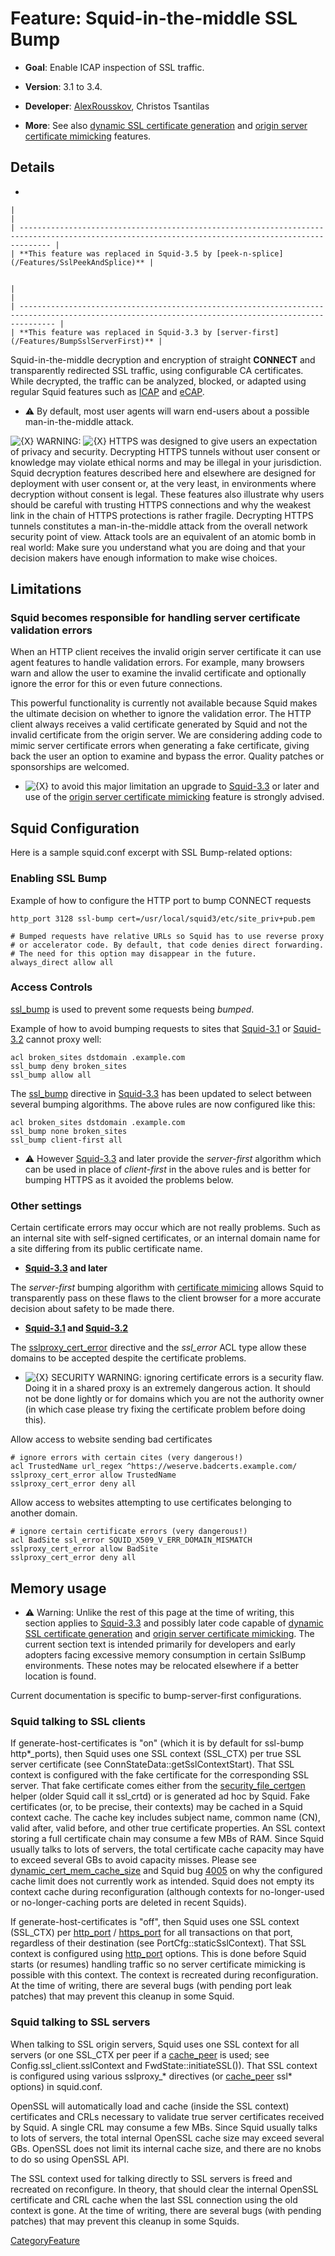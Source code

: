 # Feature: Squid-in-the-middle SSL Bump

  - **Goal**: Enable ICAP inspection of SSL traffic.

  - **Version**: 3.1 to 3.4.

  - **Developer**:
    [AlexRousskov](/AlexRousskov),
    Christos Tsantilas

  - **More**: See also [dynamic SSL certificate
    generation](/Features/DynamicSslCert)
    and [origin server certificate
    mimicking](/Features/MimicSslServerCert)
    features.

## Details

  - 
    
    |                                                                                                                                                     |
    | --------------------------------------------------------------------------------------------------------------------------------------------------- |
    | **This feature was replaced in Squid-3.5 by [peek-n-splice](/Features/SslPeekAndSplice)** |
    

    |                                                                                                                                                      |
    | ---------------------------------------------------------------------------------------------------------------------------------------------------- |
    | **This feature was replaced in Squid-3.3 by [server-first](/Features/BumpSslServerFirst)** |
    

Squid-in-the-middle decryption and encryption of straight **CONNECT**
and transparently redirected SSL traffic, using configurable CA
certificates. While decrypted, the traffic can be analyzed, blocked, or
adapted using regular Squid features such as
[ICAP](/Features/ICAP)
and
[eCAP](/Features/eCAP).

  - ⚠️
    By default, most user agents will warn end-users about a possible
    man-in-the-middle attack.

![{X}](https://wiki.squid-cache.org/wiki/squidtheme/img/icon-error.png)
WARNING:
![{X}](https://wiki.squid-cache.org/wiki/squidtheme/img/icon-error.png)
HTTPS was designed to give users an expectation of privacy and security.
Decrypting HTTPS tunnels without user consent or knowledge may violate
ethical norms and may be illegal in your jurisdiction. Squid decryption
features described here and elsewhere are designed for deployment with
user consent or, at the very least, in environments where decryption
without consent is legal. These features also illustrate why users
should be careful with trusting HTTPS connections and why the weakest
link in the chain of HTTPS protections is rather fragile. Decrypting
HTTPS tunnels constitutes a man-in-the-middle attack from the overall
network security point of view. Attack tools are an equivalent of an
atomic bomb in real world: Make sure you understand what you are doing
and that your decision makers have enough information to make wise
choices.

## Limitations

### Squid becomes responsible for handling server certificate validation errors

When an HTTP client receives the invalid origin server certificate it
can use agent features to handle validation errors. For example, many
browsers warn and allow the user to examine the invalid certificate and
optionally ignore the error for this or even future connections.

This powerful functionality is currently not available because Squid
makes the ultimate decision on whether to ignore the validation error.
The HTTP client always receives a valid certificate generated by Squid
and not the invalid certificate from the origin server. We are
considering adding code to mimic server certificate errors when
generating a fake certificate, giving back the user an option to examine
and bypass the error. Quality patches or sponsorships are welcomed.

  - ![{X}](https://wiki.squid-cache.org/wiki/squidtheme/img/icon-error.png)
    to avoid this major limitation an upgrade to
    [Squid-3.3](/Releases/Squid-3.3)
    or later and use of the [origin server certificate
    mimicking](/Features/MimicSslServerCert)
    feature is strongly advised.

## Squid Configuration

Here is a sample squid.conf excerpt with SSL Bump-related options:

### Enabling SSL Bump

Example of how to configure the HTTP port to bump CONNECT requests

    http_port 3128 ssl-bump cert=/usr/local/squid3/etc/site_priv+pub.pem
    
    # Bumped requests have relative URLs so Squid has to use reverse proxy
    # or accelerator code. By default, that code denies direct forwarding.
    # The need for this option may disappear in the future.
    always_direct allow all

### Access Controls

[ssl\_bump](http://www.squid-cache.org/Doc/config/ssl_bump) is used to
prevent some requests being *bumped*.

Example of how to avoid bumping requests to sites that
[Squid-3.1](/Releases/Squid-3.1)
or
[Squid-3.2](/Releases/Squid-3.2)
cannot proxy well:

    acl broken_sites dstdomain .example.com
    ssl_bump deny broken_sites
    ssl_bump allow all

The [ssl\_bump](http://www.squid-cache.org/Doc/config/ssl_bump)
directive in
[Squid-3.3](/Releases/Squid-3.3)
has been updated to select between several bumping algorithms. The above
rules are now configured like this:

    acl broken_sites dstdomain .example.com
    ssl_bump none broken_sites
    ssl_bump client-first all

  - ⚠️
    However
    [Squid-3.3](/Releases/Squid-3.3)
    and later provide the *server-first* algorithm which can be used in
    place of *client-first* in the above rules and is better for bumping
    HTTPS as it avoided the problems below.

### Other settings

Certain certificate errors may occur which are not really problems. Such
as an internal site with self-signed certificates, or an internal domain
name for a site differing from its public certificate name.

  - **[Squid-3.3](/Releases/Squid-3.3)
    and later**

The *server-first* bumping algorithm with [certificate
mimicing](/Features/MimicSslServerCert)
allows Squid to transparently pass on these flaws to the client browser
for a more accurate decision about safety to be made there.

  - **[Squid-3.1](/Releases/Squid-3.1)
    and
    [Squid-3.2](/Releases/Squid-3.2)**

The
[sslproxy\_cert\_error](http://www.squid-cache.org/Doc/config/sslproxy_cert_error)
directive and the *ssl\_error* ACL type allow these domains to be
accepted despite the certificate problems.

  - ![{X}](https://wiki.squid-cache.org/wiki/squidtheme/img/icon-error.png)
    SECURITY WARNING: ignoring certificate errors is a security flaw.
    Doing it in a shared proxy is an extremely dangerous action. It
    should not be done lightly or for domains which you are not the
    authority owner (in which case please try fixing the certificate
    problem before doing this).

Allow access to website sending bad certificates

    # ignore errors with certain cites (very dangerous!)
    acl TrustedName url_regex ^https://weserve.badcerts.example.com/
    sslproxy_cert_error allow TrustedName
    sslproxy_cert_error deny all

Allow access to websites attempting to use certificates belonging to
another domain.

    # ignore certain certificate errors (very dangerous!)
    acl BadSite ssl_error SQUID_X509_V_ERR_DOMAIN_MISMATCH
    sslproxy_cert_error allow BadSite
    sslproxy_cert_error deny all

## Memory usage

  - ⚠️
    Warning: Unlike the rest of this page at the time of writing, this
    section applies to
    [Squid-3.3](/Releases/Squid-3.3)
    and possibly later code capable of [dynamic SSL certificate
    generation](/Features/DynamicSslCert)
    and [origin server certificate
    mimicking](/Features/MimicSslServerCert).
    The current section text is intended primarily for developers and
    early adopters facing excessive memory consumption in certain
    SslBump environments. These notes may be relocated elsewhere if a
    better location is found.

Current documentation is specific to bump-server-first configurations.

### Squid talking to SSL clients

If generate-host-certificates is "on" (which it is by default for
ssl-bump http\*\_ports), then Squid uses one SSL context (SSL\_CTX) per
true SSL server certificate (see ConnStateData::getSslContextStart).
That SSL context is configured with the fake certificate for the
corresponding SSL server. That fake certificate comes either from the
[security\_file\_certgen](http://www.squid-cache.org/Versions/v5/manuals/security_file_certgen)
helper (older Squid call it ssl\_crtd) or is generated ad hoc by Squid.
Fake certificates (or, to be precise, their contexts) may be cached in a
Squid context cache. The cache key includes subject name, common name
(CN), valid after, valid before, and other true certificate properties.
An SSL context storing a full certificate chain may consume a few MBs of
RAM. Since Squid usually talks to lots of servers, the total certificate
cache capacity may have to exceed several GBs to avoid capacity misses.
Please see
[dynamic\_cert\_mem\_cache\_size](http://www.squid-cache.org/Doc/config/dynamic_cert_mem_cache_size)
and Squid bug [4005](https://bugs.squid-cache.org/show_bug.cgi?id=4005)
on why the configured cache limit does not currently work as intended.
Squid does not empty its context cache during reconfiguration (although
contexts for no-longer-used or no-longer-caching ports are deleted in
recent Squids).

If generate-host-certificates is "off", then Squid uses one SSL context
(SSL\_CTX) per
[http\_port](http://www.squid-cache.org/Doc/config/http_port) /
[https\_port](http://www.squid-cache.org/Doc/config/https_port) for all
transactions on that port, regardless of their destination (see
PortCfg::staticSslContext). That SSL context is configured using
[http\_port](http://www.squid-cache.org/Doc/config/http_port) options.
This is done before Squid starts (or resumes) handling traffic so no
server certificate mimicking is possible with this context. The context
is recreated during reconfiguration. At the time of writing, there are
several bugs (with pending port leak patches) that may prevent this
cleanup in some Squid.

### Squid talking to SSL servers

When talking to SSL origin servers, Squid uses one SSL context for all
servers (or one SSL\_CTX per peer if a
[cache\_peer](http://www.squid-cache.org/Doc/config/cache_peer) is
used; see Config.ssl\_client.sslContext and FwdState::initiateSSL()).
That SSL context is configured using various sslproxy\_\* directives (or
[cache\_peer](http://www.squid-cache.org/Doc/config/cache_peer) ssl\*
options) in squid.conf.

OpenSSL will automatically load and cache (inside the SSL context)
certificates and CRLs necessary to validate true server certificates
received by Squid. A single CRL may consume a few MBs. Since Squid
usually talks to lots of servers, the total internal OpenSSL cache size
may exceed several GBs. OpenSSL does not limit its internal cache size,
and there are no knobs to do so using OpenSSL API.

The SSL context used for talking directly to SSL servers is freed and
recreated on reconfigure. In theory, that should clear the internal
OpenSSL certificate and CRL cache when the last SSL connection using the
old context is gone. At the time of writing, there are several bugs
(with pending patches) that may prevent this cleanup in some Squids.

[CategoryFeature](/CategoryFeature)
